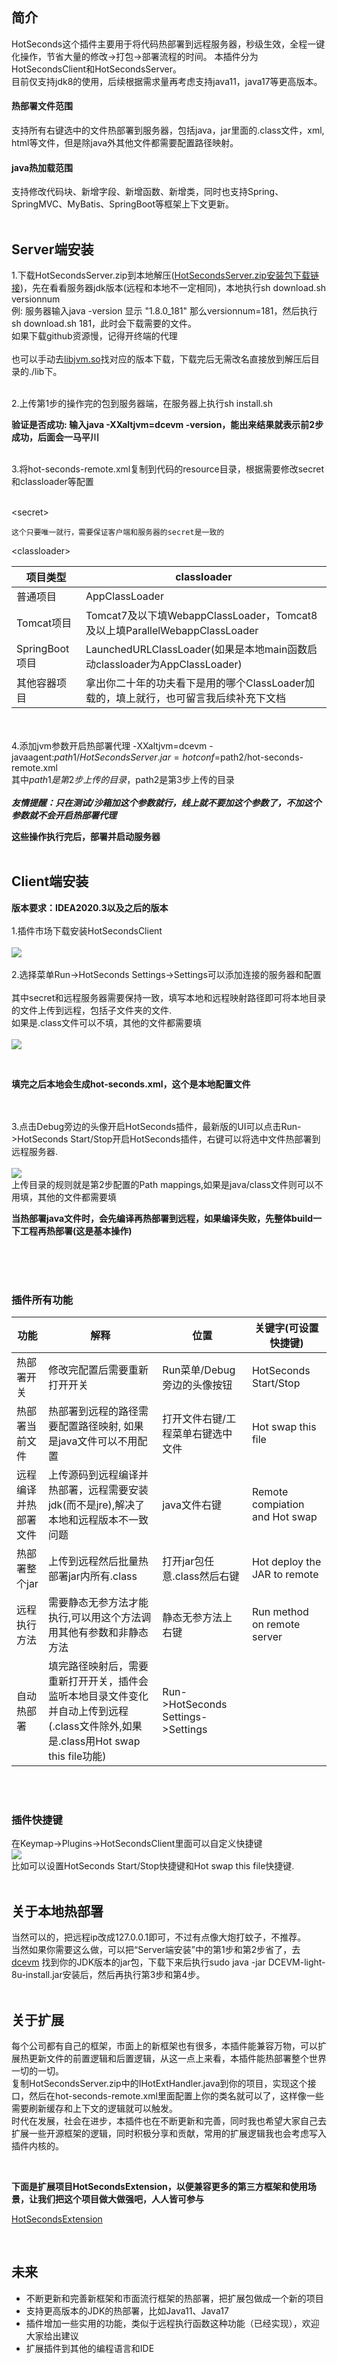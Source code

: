 ## 简介
HotSeconds这个插件主要用于将代码热部署到远程服务器，秒级生效，全程一键化操作，节省大量的修改->打包->部署流程的时间。
本插件分为HotSecondsClient和HotSecondsServer。<br>
目前仅支持jdk8的使用，后续根据需求量再考虑支持java11，java17等更高版本。<br>

#### 热部署文件范围
支持所有右键选中的文件热部署到服务器，包括java，jar里面的.class文件，xml, html等文件，但是除java外其他文件都需要配置路径映射。<br>
#### java热加载范围
支持修改代码块、新增字段、新增函数、新增类，同时也支持Spring、SpringMVC、MyBatis、SpringBoot等框架上下文更新。<br><br>

## Server端安装

1.下载HotSecondsServer.zip到本地解压([HotSecondsServer.zip安装包下载链接](https://github.com/thanple/HotSecondsIDEA/blob/master/install/download_server.md))，先在看看服务器jdk版本(远程和本地不一定相同)，本地执行sh download.sh versionnum<br>
例: 服务器输入java -version 显示 "1.8.0_181" 那么versionnum=181，然后执行sh download.sh 181，此时会下载需要的文件。<br>
如果下载github资源慢，记得开终端的代理 <br><br>
也可以手动去[libjvm.so](https://github.com/thanple/HotSecondsIDEA/blob/master/install/download_dcevm.md)找对应的版本下载，下载完后无需改名直接放到解压后目录的./lib下。<br><br>

2.上传第1步的操作完的包到服务器端，在服务器上执行sh install.sh <br>

**验证是否成功: 输入java -XXaltjvm=dcevm -version，能出来结果就表示前2步成功，后面会一马平川**
<br><br>

3.将hot-seconds-remote.xml复制到代码的resource目录，根据需要修改secret和classloader等配置<br><br>

&lt;secret&gt;
```
这个只要唯一就行，需要保证客户端和服务器的secret是一致的
```

&lt;classloader&gt;

| 项目类型 | classloader |
| ------ | ------ |
|普通项目 | AppClassLoader |
|Tomcat项目 | Tomcat7及以下填WebappClassLoader，Tomcat8及以上填ParallelWebappClassLoader |
|SpringBoot项目 | LaunchedURLClassLoader(如果是本地main函数启动classloader为AppClassLoader) |
|其他容器项目 | 拿出你二十年的功夫看下是用的哪个ClassLoader加载的，填上就行，也可留言我后续补充下文档 |

<br><br>
4.添加jvm参数开启热部署代理 -XXaltjvm=dcevm -javaagent:$path1/HotSecondsServer.jar=hotconf=$path2/hot-seconds-remote.xml<br>
其中$path1是第2步上传的目录，$path2是第3步上传的目录
<br><br>
***友情提醒：只在测试/沙箱加这个参数就行，线上就不要加这个参数了，不加这个参数就不会开启热部署代理***

**这些操作执行完后，部署并启动服务器**<br><br>

## Client端安装


**版本要求：IDEA2020.3以及之后的版本**<br><br>
1.插件市场下载安装HotSecondsClient<br><br>
![](https://github.com/thanple/HotSecondsIDEA/blob/master/img/pluginmarketplace.png)
<br><br>
2.选择菜单Run->HotSeconds Settings->Settings可以添加连接的服务器和配置<br><br>
其中secret和远程服务器需要保持一致，填写本地和远程映射路径即可将本地目录的文件上传到远程，包括子文件夹的文件.<br>
如果是.class文件可以不填，其他的文件都需要填<br><br>
![](https://github.com/thanple/HotSecondsIDEA/blob/master/img/hotseconds-setting.png)

<br>

**填完之后本地会生成hot-seconds.xml，这个是本地配置文件**

<br><br>
3.点击Debug旁边的头像开启HotSeconds插件，最新版的UI可以点击Run->HotSeconds Start/Stop开启HotSeconds插件，右键可以将选中文件热部署到远程服务器.<br><br>
![](https://github.com/thanple/HotSecondsIDEA/blob/master/img/use.png)
<br>上传目录的规则就是第2步配置的Path mappings,如果是java/class文件则可以不用填，其他的文件都需要填 <br>

**当热部署java文件时，会先编译再热部署到远程，如果编译失败，先整体build一下工程再热部署(这是基本操作)**


<br><br><br>

### 插件所有功能
| 功能 | 解释 | 位置 | 关键字(可设置快捷键) |
| ------ | ------ | ------ | ------ |
|热部署开关 | 修改完配置后需要重新打开开关 | Run菜单/Debug旁边的头像按钮| HotSeconds Start/Stop |
|热部署当前文件 | 热部署到远程的路径需要配置路径映射, 如果是java文件可以不用配置 | 打开文件右键/工程菜单右键选中文件 | Hot swap this file |
|远程编译并热部署文件 | 上传源码到远程编译并热部署，远程需要安装jdk(而不是jre),解决了本地和远程版本不一致问题|java文件右键 | Remote compiation and Hot swap |
|热部署整个jar | 上传到远程然后批量热部署jar内所有.class |打开jar包任意.class然后右键 | Hot deploy the JAR to remote |
|远程执行方法 | 需要静态无参方法才能执行,可以用这个方法调用其他有参数和非静态方法 |静态无参方法上右键 |Run method on remote server |
|自动热部署 | 填完路径映射后，需要重新打开开关，插件会监听本地目录文件变化并自动上传到远程(.class文件除外,如果是.class用Hot swap this file功能) |Run->HotSeconds Settings->Settings | 





<br><br>

### 插件快捷键
在Keymap->Plugins->HotSecondsClient里面可以自定义快捷键<br>
![](https://github.com/thanple/HotSecondsIDEA/blob/master/img/keymap.png)
<br>比如可以设置HotSeconds Start/Stop快捷键和Hot swap this file快捷键.<br><br>

## 关于本地热部署
当然可以的，把远程ip改成127.0.0.1即可，不过有点像大炮打蚊子，不推荐。<br>
当然如果你需要这么做，可以把“Server端安装”中的第1步和第2步省了，去[dcevm](https://github.com/dcevm/dcevm/releases) 找到你的JDK版本的jar包，下载下来后执行sudo java -jar DCEVM-light-8u-install.jar安装后，然后再执行第3步和第4步。<br><br>




## 关于扩展
每个公司都有自己的框架，市面上的新框架也有很多，本插件能兼容万物，可以扩展热更新文件的前置逻辑和后置逻辑，从这一点上来看，本插件能热部署整个世界一切的一切。<br>
复制HotSecondsServer.zip中的IHotExtHandler.java到你的项目，实现这个接口，然后在hot-seconds-remote.xml里面配置上你的类名就可以了，这样像一些需要刷新缓存和上下文的逻辑就可以触发。<br>
时代在发展，社会在进步，本插件也在不断更新和完善，同时我也希望大家自己去扩展一些开源框架的逻辑，同时积极分享和贡献，常用的扩展逻辑我也会考虑写入插件内核的。

<br>


**下面是扩展项目HotSecondsExtension，以便兼容更多的第三方框架和使用场景，让我们把这个项目做大做强吧，人人皆可参与**

[HotSecondsExtension](https://github.com/Liubsyy/HotSecondsExtension)



<br>

## 未来
+ 不断更新和完善新框架和市面流行框架的热部署，把扩展包做成一个新的项目
+ 支持更高版本的JDK的热部署，比如Java11、Java17
+ 插件增加一些实用的功能，类似于远程执行函数这种功能（已经实现），欢迎大家给出建议
+ 扩展插件到其他的编程语言和IDE



